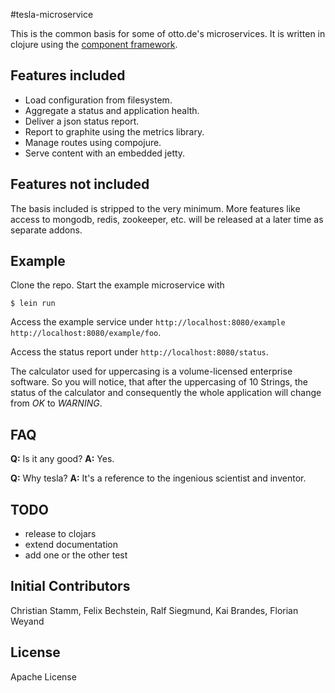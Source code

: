 #tesla-microservice

This is the common basis for some of otto.de's microservices. It is written in clojure using the [component framework](https://github.com/stuartsierra/component).

## Features included

* Load configuration from filesystem.
* Aggregate a status and application health.
* Deliver a json status report.
* Report to graphite using the metrics library.
* Manage routes using compojure.
* Serve content with an embedded jetty.

## Features not included

The basis included is stripped to the very minimum. More features like access to mongodb, redis, zookeeper, etc. will be released at a later time as separate addons.

## Example

Clone the repo. Start the example microservice with

```$ lein run```

Access the example service under ```http://localhost:8080/example```
```http://localhost:8080/example/foo```.

Access the status report under ```http://localhost:8080/status```.

The calculator used for uppercasing is a volume-licensed enterprise software.
So you will notice, that after the uppercasing of 10 Strings, the status of the calculator and consequently the whole application will change from *OK* to *WARNING*.


## FAQ

**Q:** Is it any good? **A:** Yes.

**Q:** Why tesla? **A:** It's a reference to the ingenious scientist and inventor.


## TODO

* release to clojars
* extend documentation
* add one or the other test

## Initial Contributors

Christian Stamm, Felix Bechstein, Ralf Siegmund, Kai Brandes, Florian Weyand

## License
Apache License
